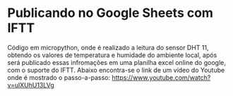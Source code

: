 # Publicando no Google Sheets com IFTT

Código em micropython, onde é realizado a leitura do sensor DHT 11, obtendo os valores de temperatura e humidade do ambiente local, após será publicado essas infromações em uma planilha excel online do google, com o suporte do IFTT. Abaixo encontra-se o link de um vídeo do Youtube onde é  mostrado o passo-a-passo:
https://www.youtube.com/watch?v=ulXUhU13LVg
